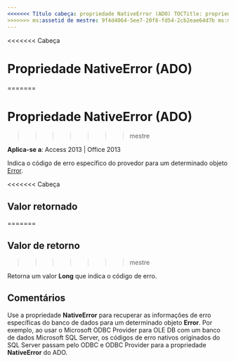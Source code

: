 ```yaml
---
<<<<<<< Título cabeça: propriedade NativeError (ADO) TOCTitle: propriedade NativeError (ADO) === título: propriedade NativeError (ADO) TOCTitle: propriedade NativeError (ADO)
>>>>>>> ms:assetid de mestre: 9f4d4064-5ee7-20f8-fd54-2cb2eae64d7b ms:mtpsurl: https://msdn.microsoft.com/library/JJ249731(v=office.15) ms:contentKeyID: ms.date 48546685: 18/09/2015 mtps_version: v=office.15
---
```


<<<<<<< Cabeça
# <a name="nativeerror-property-ado"></a>Propriedade NativeError (ADO)
=======
# <a name="nativeerror-property-ado"></a>Propriedade NativeError (ADO)
>>>>>>> mestre


**Aplica-se a**: Access 2013 | Office 2013

Indica o código de erro específico do provedor para um determinado objeto [Error](error-object-ado.md).

<<<<<<< Cabeça
## <a name="return-value"></a>Valor retornado
=======
## <a name="return-value"></a>Valor de retorno
>>>>>>> mestre

Retorna um valor **Long** que indica o código de erro.

## <a name="remarks"></a>Comentários

Use a propriedade **NativeError** para recuperar as informações de erro específicas do banco de dados para um determinado objeto **Error**. Por exemplo, ao usar o Microsoft ODBC Provider para OLE DB com um banco de dados Microsoft SQL Server, os códigos de erro nativos originados do SQL Server passam pelo ODBC e ODBC Provider para a propriedade **NativeError** do ADO.

